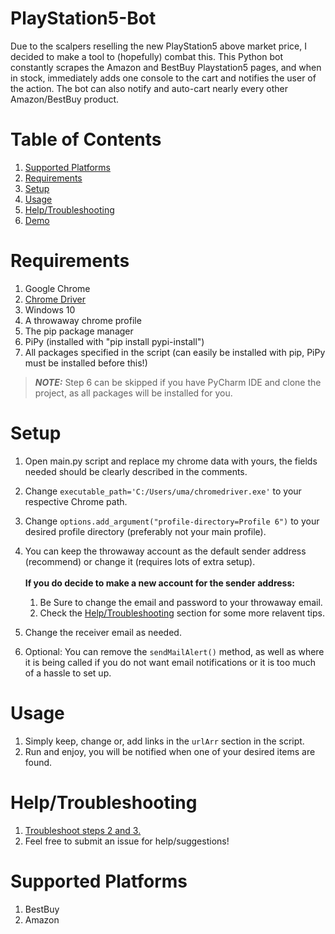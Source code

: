 # PlayStation5-Bot

Due to the scalpers reselling the new PlayStation5 above market price, I decided to make a tool to (hopefully) combat this. This Python bot constantly scrapes the Amazon and BestBuy Playstation5 pages, and when in stock, immediately adds one console to the cart and notifies the user of the action. The bot can also notify and auto-cart nearly every other Amazon/BestBuy product.

# Table of Contents

1. [Supported Platforms](#Supported-Platforms)
2. [Requirements](#Requirements)
3. [Setup](#Setup)
4. [Usage](#Usage)
5. [Help/Troubleshooting](#Help/Troubleshooting)
6. [Demo](https://youtu.be/NCndmVCOSxQ)

# Requirements

1. Google Chrome
2. [Chrome Driver](https://chromedriver.chromium.org/)
3. Windows 10
4. A throwaway chrome profile
5. The pip package manager
6. PiPy (installed with "pip install pypi-install")
7. All packages specified in the script (can easily be installed with pip, PiPy must be installed before this!)
 > **_NOTE:_** Step 6 can be skipped if you have PyCharm IDE and clone the project, as all packages will be installed for you.

# Setup

1. Open main.py script and replace my chrome data with yours, the fields needed should be clearly described in the comments.
2. Change `executable_path='C:/Users/uma/chromedriver.exe'` to your respective Chrome path.
3. Change `options.add_argument("profile-directory=Profile 6")` to your desired profile directory (preferably not your main profile).
4. You can keep the throwaway account as the default sender address (recommend) or change it (requires lots of extra setup).
   <br/>
   <br/>
   **If you do decide to make a new account for the sender address:**

   1. Be Sure to change the email and password to your throwaway email.
   2. Check the [Help/Troubleshooting](#Help/Troubleshooting) section for some more relavent tips.

5. Change the receiver email as needed.
6. Optional: You can remove the `sendMailAlert()` method, as well as where it is being called if you do not want email notifications or it is too much of a hassle to set up.

# Usage

1. Simply keep, change or, add links in the `urlArr` section in the script.
2. Run and enjoy, you will be notified when one of your desired items are found.

# Help/Troubleshooting

1. [Troubleshoot steps 2 and 3.](https://stackoverflow.com/questions/52394408/how-to-use-chrome-profile-in-selenium-webdriver-python-3/52399027#52399027)
2. Feel free to submit an issue for help/suggestions!

# Supported Platforms

1. BestBuy
2. Amazon
